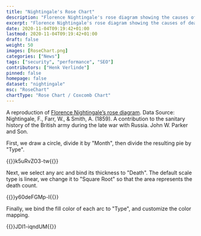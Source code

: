 ```yaml
---
title: "Nightingale's Rose Chart"
description: "Florence Nightingale's rose diagram showing the causes of death in the Crimean War."
excerpt: "Florence Nightingale's rose diagram showing the causes of death in the Crimean War."
date: 2020-11-04T09:19:42+01:00
lastmod: 2020-11-04T09:19:42+01:00
draft: false
weight: 50
images: [RoseChart.png]
categories: ["News"]
tags: ["security", "performance", "SEO"]
contributors: ["Henk Verlinde"]
pinned: false
homepage: false
dataset: "nightingale"
msc: "RoseChart"
chartType: "Rose Chart / Coxcomb Chart"
---
```

A reproduction of [Florence Nightingale’s rose diagram](https://www.historyofinformation.com/detail.php?entryid=3815). Data Source: Nightingale, F., Farr, W., & Smith, A. (1859). A contribution to the sanitary history of the British army during the late war with Russia. John W. Parker and Son.

First, we draw a circle, divide it by "Month", then divide the resulting pie by "Type". 

{{<demo-video>}}k5uRvZO3-tw{{</demo-video>}}

<!-- {{< rawhtml >}} 
<video width=700px class="tutorial-video" controls>
    <source src="/videos/gallery/rose-chart-1.mov" type="video/mp4">
    Your browser does not support the video tag.  
</video>
{{< /rawhtml >}} -->

Next, we select any arc and bind its thickness to "Death". The default scale type is linear, we change it to "Square Root" so that the area represents the death count.

{{<demo-video>}}y60deFGMp-I{{</demo-video>}}

<!-- {{< rawhtml >}} 
<video width=700px class="tutorial-video" controls>
    <source src="/videos/gallery/rose-chart-2.mov" type="video/mp4">
    Your browser does not support the video tag.  
</video>
{{< /rawhtml >}} -->

Finally, we bind the fill color of each arc to "Type", and customize the color mapping.

{{<demo-video>}}JDI1-iqndUM{{</demo-video>}}

<!-- {{< rawhtml >}} 
<video width=700px class="tutorial-video" controls>
    <source src="/videos/gallery/rose-chart-3.mov" type="video/mp4">
    Your browser does not support the video tag.  
</video>
{{< /rawhtml >}} -->